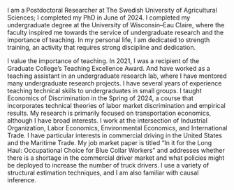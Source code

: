 I am a Postdoctoral Researcher at The Swedish University of Agricultural Sciences; I completed my PhD in June of 2024. I completed my undergraduate degree at the University of Wisconsin–Eau Claire, where the faculty inspired me towards the service of undergraduate research and the importance of teaching. In my personal life, I am dedicated to strength training, an activity that requires strong discipline and dedication.

I value the importance of teaching. In 2021, I was a recipient of the Graduate College’s Teaching Excellence Award. And have worked as a teaching assistant in an undergraduate research lab, where I have mentored many undergraduate research projects. I have several years of experience teaching technical skills to undergraduates in small groups. I taught Economics of Discrimination in the Spring of 2024, a course that incorporates technical theories of labor market discrimination and empirical results.
My research is primarily focused on transportation economics, although I have broad interests. I work at the intersection of Industrial Organization, Labor Economics, Environmental Economics, and International Trade. I have particular interests in commercial driving in the United States and the Maritime Trade. My job market paper is titled “In it for the Long Haul: Occupational Choice for Blue Collar Workers” and addresses whether there is a shortage in the commercial driver market and what policies might be deployed to increase the number of truck drivers. I use a variety of structural estimation techniques, and I am also familiar with causal inference.
